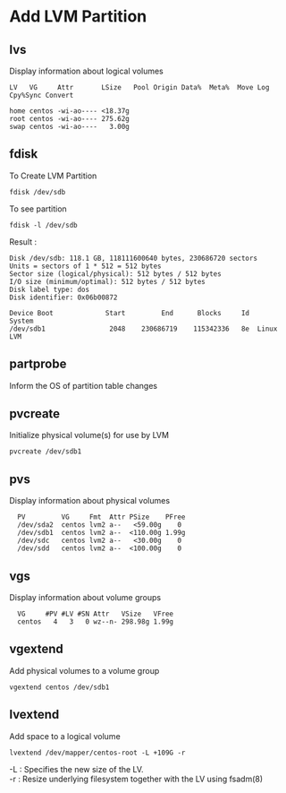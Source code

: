 # Add LVM Partition

## lvs

Display information about logical volumes

```text
LV   VG     Attr       LSize   Pool Origin Data%  Meta%  Move Log Cpy%Sync Convert

home centos -wi-ao---- <18.37g                                                    
root centos -wi-ao---- 275.62g                                                    
swap centos -wi-ao----   3.00g
```

## fdisk

To Create LVM Partition

```shell
fdisk /dev/sdb
```

To see partition

```shell
fdisk -l /dev/sdb
```
Result :
```text
Disk /dev/sdb: 118.1 GB, 118111600640 bytes, 230686720 sectors
Units = sectors of 1 * 512 = 512 bytes
Sector size (logical/physical): 512 bytes / 512 bytes
I/O size (minimum/optimal): 512 bytes / 512 bytes
Disk label type: dos
Disk identifier: 0x06b00872

Device Boot             Start         End      Blocks     Id     System
/dev/sdb1                2048    230686719    115342336   8e  Linux LVM
```

## partprobe

Inform the OS of partition table changes

## pvcreate

Initialize physical volume(s) for use by LVM

```shell
pvcreate /dev/sdb1
```

## pvs
Display information about physical volumes
```text
  PV         VG     Fmt  Attr PSize    PFree
  /dev/sda2  centos lvm2 a--   <59.00g    0 
  /dev/sdb1  centos lvm2 a--  <110.00g 1.99g
  /dev/sdc   centos lvm2 a--   <30.00g    0 
  /dev/sdd   centos lvm2 a--  <100.00g    0
```

## vgs

Display information about volume groups
```text
  VG     #PV #LV #SN Attr   VSize   VFree
  centos   4   3   0 wz--n- 298.98g 1.99g
```

## vgextend

Add physical volumes to a volume group

```shell
vgextend centos /dev/sdb1
```

## lvextend

Add space to a logical volume

```shell
lvextend /dev/mapper/centos-root -L +109G -r
```

-L : Specifies the new size of the LV. \
-r : Resize underlying filesystem together with the LV using fsadm(8)
